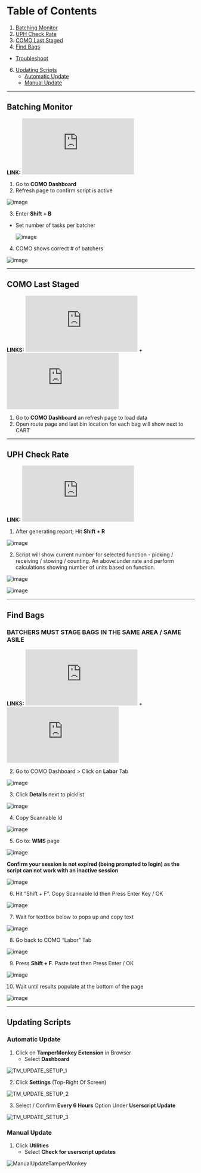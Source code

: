 # Table of Contents
1. [Batching Monitor](#batching-monitor)
2. [UPH Check Rate](#uph-check-rate)
3. [COMO Last Staged](#como-last-staged)
4. [Find Bags ](#find-bags)
* [Troubleshoot ](#troubleshoot-find-bags)
6. [Updating Scripts](#updating-scripts)
    * [Automatic Update](#automatic-update)
    * [Manual Update](#manual-update)

---
## Batching Monitor
**LINK:** ![BATCHING MONITOR](https://raw.githubusercontent.com/JeysonArtiles/amzn/master/batchingMonitor_como.user.js)
1. Go to **COMO Dashboard**
2. Refresh page to confirm script is active
 
  ![image](https://user-images.githubusercontent.com/12719223/128308803-cbaa1d62-eeb3-4f3c-8696-17a5bc602d29.png)
  
3. Enter **Shift + B**
* Set number of tasks per batcher

    ![image](https://user-images.githubusercontent.com/12719223/128309592-203d860f-94cd-40d0-86ab-b888ba0cbf61.png)
    
4. COMO shows correct # of batchers

 ![image](https://user-images.githubusercontent.com/12719223/128309551-dec06c13-6a98-4c49-be2d-dd46a27c565b.png)

---
## COMO Last Staged
**LINKS:** ![COMO DASHBOARD](https://raw.githubusercontent.com/JeysonArtiles/amzn/master/como_dash.user.js) + ![COMO ROUTE](https://raw.githubusercontent.com/JeysonArtiles/amzn/master/como_route.user.js)
1. Go to **COMO Dashboard** an refresh page to load data
2. Open route page and last bin location for each bag will show next to CART

---
## UPH Check Rate
**LINK:** ![AFTLITE UPH CHECK RATE](https://github.com/JeysonArtiles/amzn/blob/master/aftlite_uph.user.js)

1. After generating report; Hit **Shift + R**

![image](https://user-images.githubusercontent.com/12719223/128310615-027d27d3-08f2-4f9b-bc7e-41425e91f90d.png)

2. Script will show current number for selected function - picking / receiving / stowing / counting. An above:under rate and perform calculations showing number of units based on function.

![image](https://user-images.githubusercontent.com/12719223/128311004-c8b640f4-f69f-4bcc-8089-8da826f7c8a1.png)

![image](https://user-images.githubusercontent.com/12719223/128311027-7649156d-9a16-4bc8-b8a7-88e2b003514d.png)

---
## Find Bags
### BATCHERS MUST STAGE BAGS IN THE SAME AREA / SAME ASILE 

**LINKS:** ![AFTLITE WMS](https://raw.githubusercontent.com/JeysonArtiles/amzn/master/findBags_como.user.js) + ![COMO LABOR](https://raw.githubusercontent.com/JeysonArtiles/amzn/master/findBags_aftlite.user.js)

2. Go to COMO Dashboard > Click on **Labor** Tab

![image](https://user-images.githubusercontent.com/12719223/128458348-0bd10ec9-8501-4851-87c9-67f1dc5cc2dc.png)

3. Click **Details** next to picklist

![image](https://user-images.githubusercontent.com/12719223/128460572-4dfe36c0-65fd-43e3-a7c2-11d9d83b47af.png)

4. Copy Scannable Id

![image](https://user-images.githubusercontent.com/12719223/128460587-da7336fe-91b3-42dc-b5c2-3cbb535c9f5d.png)

5. Go to: **WMS** page 

![image](https://user-images.githubusercontent.com/12719223/128462044-c44ec35d-8a5a-49e9-87cf-406307c7c515.png)

**Confirm your session is not expired (being prompted to login) as the script can not work with an inactive session**

![image](https://user-images.githubusercontent.com/12719223/128461829-da1130e7-26e7-4ed3-9b9a-e0758e10ad8e.png)

6. Hit “Shift + F”. Copy Scannable Id then Press Enter Key / OK

![image](https://user-images.githubusercontent.com/12719223/128460736-c104005e-bb77-44ee-a176-4c8754d54ecb.png)

7. Wait for textbox below to pops up and copy text

![image](https://user-images.githubusercontent.com/12719223/128460802-c3d1bec3-29c7-4a01-b7b1-089ea37ab09f.png)

8. Go back to COMO “Labor” Tab

![image](https://user-images.githubusercontent.com/12719223/128460865-69fcd31f-a267-4063-a66d-e81420835f6a.png)

9. Press **Shift + F**. Paste text then Press Enter / OK

![image](https://user-images.githubusercontent.com/12719223/128461068-e1908e24-ae8c-4ddf-9616-c2fb8aafb50e.png)

10. Wait until results populate at the bottom of the page

![image](https://user-images.githubusercontent.com/12719223/128461115-091ef85d-3d9d-4586-9a89-837f82110aaa.png)

---

## Updating Scripts

### Automatic Update

1. Click on **TamperMonkey Extension** in Browser
   * Select **Dashboard**

![TM_UPDATE_SETUP_1](https://github.com/JeysonArtiles/amzn/blob/master/.documentation/TM_UPDATE_SETUP_1.png)

2. Click **Settings** (Top-Right Of Screen)

![TM_UPDATE_SETUP_2](https://github.com/JeysonArtiles/amzn/blob/master/.documentation/TM_UPDATE_SETUP_2.png)

3. Select / Confirm **Every 6 Hours** Option Under **Userscript Update**

![TM_UPDATE_SETUP_3](https://github.com/JeysonArtiles/amzn/blob/master/.documentation/TM_UPDATE_SETUP_3.png)




### Manual Update

1. Click **Utilities**
   * Select **Check for userscript updates**

![ManualUpdateTamperMonkey](https://github.com/JeysonArtiles/amzn/blob/master/.documentation/ManualUpdateTamperMonkey.png)

